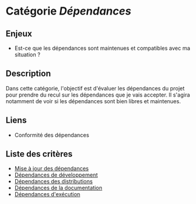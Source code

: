 # Catégorie *Dépendances*

## Enjeux

- Est-ce que les dépendances sont maintenues et compatibles avec ma situation ?

## Description

Dans cette catégorie, l'objectif est d'évaluer les dépendances du projet pour prendre du recul sur les dépendances que je vais accepter. Il s'agira notamment de voir si les dépendances sont bien libres et maintenues. 

## Liens 

- Conformité des dépendances

## Liste des critères 

- [Mise à jour des dépendances](./dependancies-update.md)
- [Dépendances de développement](./development-dependancies.md)
- [Dépendances des distributions](./distributions-dependancies.md)
- [Dépendances de la documentation](./documentation-dependancies.md)
- [Dépendances d'exécution](./execution-dependancies.md)